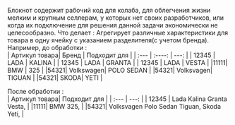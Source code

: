 Блокнот содержит  рабочий код для колаба, для облегчения жизни мелким и крупным селлерам, у которых нет своих разработчиков, или когда их подключение для решения данной задачи экономически не целесообразно.
Что делает : Агрегирует различные характеристики для товара в одну ячейку с указанием разделителя(с учетом бренда). 
Например, до обработки :  
| Артикул товара| Бренд | Подходит для |
| :---        |    :----:   |          ---: |
| 12345 | LADA | KALINA |
| 12345 | LADA | GRANTA |
| 12345 | LADA | VESTA |
|11111| BMW | 325 |
|54321| Volkswagen| POLO SEDAN |
|54321| Volksvagen| TIGUAN |
|54321| SKODA| YETI |
  
После обработки :  
| Артикул товара| Подходит для |
| :---        |          ---: |
| 12345 | Lada Kalina Granta Vesta, |
|11111| BMW 325, |
|54321| Volksvagen Polo Sedan Tiguan, Skoda Yeti, |
